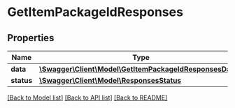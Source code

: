 # GetItemPackageIdResponses

## Properties
Name | Type | Description | Notes
------------ | ------------- | ------------- | -------------
**data** | [**\Swagger\Client\Model\GetItemPackageIdResponsesData[]**](GetItemPackageIdResponsesData.md) |  | 
**status** | [**\Swagger\Client\Model\ResponsesStatus**](ResponsesStatus.md) |  | 

[[Back to Model list]](../README.md#documentation-for-models) [[Back to API list]](../README.md#documentation-for-api-endpoints) [[Back to README]](../README.md)


